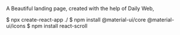 A Beautiful landing page, created with the help of Daily Web,

$ npx create-react-app ./
$ npm install @material-ui/core @material-ui/icons
$ npm install react-scroll